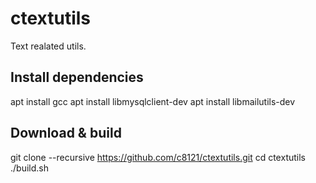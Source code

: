 # ctextutils

Text realated utils.

## Install dependencies

apt install gcc
apt install libmysqlclient-dev
apt install libmailutils-dev

## Download & build

git clone --recursive https://github.com/c8121/ctextutils.git
cd ctextutils
./build.sh
